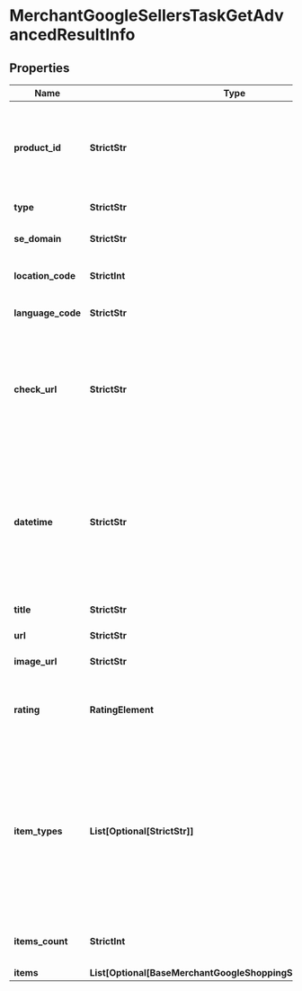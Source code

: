 # MerchantGoogleSellersTaskGetAdvancedResultInfo


## Properties

| Name | Type | Description | Notes |
|------------ | ------------- | ------------- | -------------|
**product_id** | **StrictStr** | product_id received in a POST array<br>learn more about the parameter in this help center guide |[optional]|
**type** | **StrictStr** | type of element |[optional]|
**se_domain** | **StrictStr** | search engine domain in a POST array |[optional]|
**location_code** | **StrictInt** | location code in a POST array |[optional]|
**language_code** | **StrictStr** | language code in a POST array |[optional]|
**check_url** | **StrictStr** | direct URL to Google Shopping results<br>you can use it to make sure that we provided accurate results |[optional]|
**datetime** | **StrictStr** | date and time when the result was received<br>in the UTC format: “yyyy-mm-dd hh-mm-ss +00:00”<br>example:<br>2019-11-15 12:57:46 +00:00 |[optional]|
**title** | **StrictStr** | title of the product |[optional]|
**url** | **StrictStr** | URL to the product page |[optional]|
**image_url** | **StrictStr** | URL to the product image |[optional]|
**rating** | **RatingElement** | product rating<br>the product popularity rate based on product reviews |[optional]|
**item_types** | **List[Optional[StrictStr]]** | types of search results found in Google Shopping SERP<br>contains types of all search results (items) found in the returned SERP<br>possible item types:<br>shops_list, buy_on_google |[optional]|
**items_count** | **StrictInt** | the number of results returned in the items array |[optional]|
**items** | **List[Optional[BaseMerchantGoogleShoppingSellersElementItem]]** | items in SERP |[optional]|